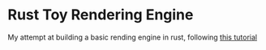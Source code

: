 # Rust Toy Rendering Engine

My attempt at building a basic rending engine in rust, following [this tutorial](http://limpet.net/mbrubeck/2014/08/08/toy-layout-engine-1.html)